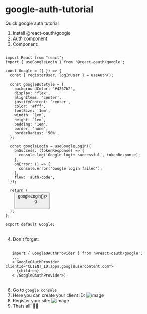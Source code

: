# google-auth-tutorial
Quick google auth tutorial

1. Install @react-oauth/google
2. Auth component:
3. Component:
<pre><code class="language-js">
import React from "react";
import { useGoogleLogin } from '@react-oauth/google';

const Google = ({ }) => {
  const { registerUser, logInUser } = useAuth();

  const googleButStyle = {
    backgroundColor: '#4267b2',
    display: 'flex',
    alignItems: 'center',
    justifyContent: 'center',
    color: '#fff',
    fontSize: '1em',
    windth: `1em`,
    height: `1em`,
    padding: '1em',
    border: 'none',
    borderRadius: '50%',
  };

  const googleLogin = useGoogleLogin({
    onSuccess: (tokenResponse) => {
      console.log('Google login successful', tokenResponse);
    },
    onError: () => {
      console.error('Google login failed');
    },
    flow: 'auth-code',
  });

  return (
    <button
      style={googleButStyle}
      onClick={() => googleLogin()}>
      g
    </button>
  );
};

export default Google; 
</code>
</pre>
4. Don't forget:
 <pre>
 <code class="language-js">
   import { GoogleOAuthProvider } from '@react-oauth/google';
   ...
   < GoogleOAuthProvider clientId="CLIENT_ID.apps.googleusercontent.com">
     {children}
   < /GoogleOAuthProvider>);
</code>
</pre>
6. Go to `google console`
7. Here you can create your client ID: 
 ![image](https://github.com/ElenaGubarenko/google-auth-tutorial-react/assets/61194378/ca4c6255-9658-41b1-bb58-d8f4b0229745)
8. Register your site:
 ![image](https://github.com/ElenaGubarenko/google-auth-tutorial-react/assets/61194378/c75fb793-520c-4283-a91c-85a7ad781f6d)
9. Thats all! 🐱‍👤




